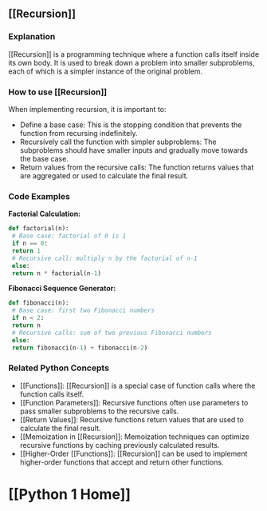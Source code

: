 ## [[Recursion]]

### Explanation
 [[Recursion]] is a programming technique where a function calls itself inside its own body. It is used to break down a problem into smaller subproblems, each of which is a simpler instance of the original problem.

### How to use [[Recursion]]
When implementing recursion, it is important to:

- Define a base case: This is the stopping condition that prevents the function from recursing indefinitely.
- Recursively call the function with simpler subproblems: The subproblems should have smaller inputs and gradually move towards the base case.
- Return values from the recursive calls: The function returns values that are aggregated or used to calculate the final result.

### Code Examples

**Factorial Calculation:**
```python
def factorial(n):
 # Base case: factorial of 0 is 1
 if n == 0:
 return 1
 # Recursive call: multiply n by the factorial of n-1
 else:
 return n * factorial(n-1)
```

**Fibonacci Sequence Generator:**
```python
def fibonacci(n):
 # Base case: first two Fibonacci numbers
 if n < 2:
 return n
 # Recursive calls: sum of two previous Fibonacci numbers
 else:
 return fibonacci(n-1) + fibonacci(n-2)
```

### Related Python Concepts

- [[Functions]]: [[Recursion]] is a special case of function calls where the function calls itself.
- [[Function Parameters]]: Recursive functions often use parameters to pass smaller subproblems to the recursive calls.
- [[Return Values]]: Recursive functions return values that are used to calculate the final result.
- [[Memoization in [[Recursion]]: Memoization techniques can optimize recursive functions by caching previously calculated results.
- [[Higher-Order [[Functions]]: [[Recursion]] can be used to implement higher-order functions that accept and return other functions.
# [[Python 1 Home]]